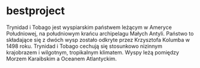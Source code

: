 # bestproject
Trynidad i Tobago jest wyspiarskim państwem leżącym w Ameryce Południowej, na południowym krańcu archipelagu Małych Antyli. Państwo to składające się z dwóch wysp zostało odkryte przez Krzysztofa Kolumba w 1498 roku. Trynidad i Tobago cechują się stosunkowo nizinnym krajobrazem i wilgotnym, tropikalnym klimatem. Wyspy leżą pomiędzy Morzem Karaibskim a Oceanem Atlantyckim.
